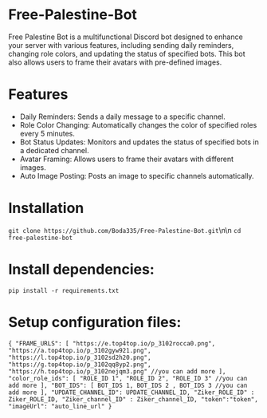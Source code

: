 # Free-Palestine-Bot
Free Palestine Bot is a multifunctional Discord bot designed to enhance your server with various features, including sending daily reminders, changing role colors, and updating the status of specified bots. This bot also allows users to frame their avatars with pre-defined images.

# Features
  - Daily Reminders: Sends a daily message to a specific channel.
  - Role Color Changing: Automatically changes the color of specified roles every 5 minutes.
  - Bot Status Updates: Monitors and updates the status of specified bots in a dedicated channel.
  - Avatar Framing: Allows users to frame their avatars with different images.
  - Auto Image Posting: Posts an image to specific channels automatically.

# Installation

`git clone https://github.com/Boda335/Free-Palestine-Bot.git`\n\n
`cd free-palestine-bot`

# Install dependencies: 
`pip install -r requirements.txt`

# Setup configuration files:
`
{
  "FRAME_URLS": [
        "https://e.top4top.io/p_3102rocca0.png",
        "https://a.top4top.io/p_3102gyw921.png",
        "https://l.top4top.io/p_3102sd2h20.png",
        "https://g.top4top.io/p_3102qq8yp2.png",
        "https://h.top4top.io/p_3102nejqm3.png"
        //you can add more
    ],
  "color_role_ids": [
    "ROLE_ID 1",
    "ROLE_ID 2",
    "ROLE_ID 3"
    //you can add more
  ],
  "BOT_IDS": [
    BOT_IDS 1,
    BOT_IDS 2 ,
    BOT_IDS 3
    //you can add more
  ],
  "UPDATE_CHANNEL_ID": UPDATE_CHANNEL_ID,
  "Ziker_ROLE_ID" : Ziker_ROLE_ID,
  "Ziker_channel_ID" : Ziker_channel_ID,
  "token":"token",
  "imageUrl": "auto_line_url"
}
`
